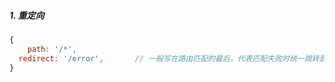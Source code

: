 ##### 1. 重定向

```js
{
	path: '/*',
  redirect: '/error',		// 一般写在路由匹配的最后，代表匹配失败时统一跳转到error页面
}
```

